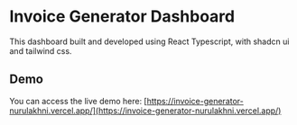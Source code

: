 # Invoice Generator Dashboard

This dashboard built and developed using React Typescript, with shadcn ui and tailwind css.

## Demo

You can access the live demo here: [https://invoice-generator-nurulakhni.vercel.app/](https://invoice-generator-nurulakhni.vercel.app/)
